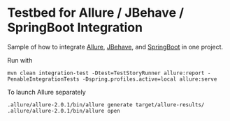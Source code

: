 # Testbed for Allure / JBehave / SpringBoot Integration

Sample of how to integrate [Allure](http://allure.qatools.ru/), [JBehave](http://jbehave.org/), and [SpringBoot](https://projects.spring.io/spring-boot/) in one project.

Run with
```
mvn clean integration-test -Dtest=TestStoryRunner allure:report -PenableIntegrationTests -Dspring.profiles.active=local allure:serve
```

To launch Allure separately
```
.allure/allure-2.0.1/bin/allure generate target/allure-results/
.allure/allure-2.0.1/bin/allure open
```